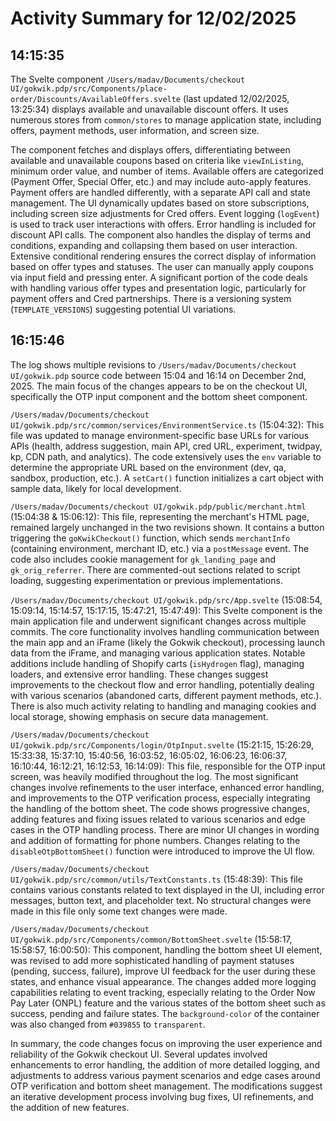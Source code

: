 # Activity Summary for 12/02/2025

## 14:15:35
The Svelte component `/Users/madav/Documents/checkout UI/gokwik.pdp/src/Components/place-order/Discounts/AvailableOffers.svelte` (last updated 12/02/2025, 13:25:34) displays available and unavailable discount offers.  It uses numerous stores from `common/stores` to manage application state, including offers, payment methods, user information, and screen size.

The component fetches and displays offers, differentiating between available and unavailable coupons based on criteria like `viewInListing`, minimum order value, and number of items.  Available offers are categorized (Payment Offer, Special Offer, etc.) and may include auto-apply features.  Payment offers are handled differently, with a separate API call and state management.  The UI dynamically updates based on store subscriptions, including screen size adjustments for Cred offers.  Event logging (`logEvent`) is used to track user interactions with offers.  Error handling is included for discount API calls. The component also handles the display of terms and conditions, expanding and collapsing them based on user interaction.  Extensive conditional rendering ensures the correct display of information based on offer types and statuses.  The user can manually apply coupons via input field and pressing enter.  A significant portion of the code deals with handling various offer types and presentation logic, particularly for payment offers and Cred partnerships.  There is a versioning system (`TEMPLATE_VERSIONS`) suggesting potential UI variations.


## 16:15:46
The log shows multiple revisions to `/Users/madav/Documents/checkout UI/gokwik.pdp`  source code between 15:04 and 16:14 on December 2nd, 2025.  The main focus of the changes appears to be on the checkout UI, specifically the OTP input component and the bottom sheet component.

`/Users/madav/Documents/checkout UI/gokwik.pdp/src/common/services/EnvironmentService.ts` (15:04:32): This file was updated to manage environment-specific base URLs for various APIs (health, address suggestion, main API, cred URL, experiment, twidpay, kp, CDN path, and analytics).  The code extensively uses the `env` variable to determine the appropriate URL based on the environment (dev, qa, sandbox, production, etc.).  A `setCart()` function initializes a cart object with sample data, likely for local development.

`/Users/madav/Documents/checkout UI/gokwik.pdp/public/merchant.html` (15:04:38 & 15:06:12): This file, representing the merchant's HTML page, remained largely unchanged in the two revisions shown. It contains a button triggering the `goKwikCheckout()` function, which sends `merchantInfo` (containing environment, merchant ID, etc.) via a `postMessage` event.  The code also includes cookie management for `gk_landing_page` and `gk_orig_referrer`.  There are commented-out sections related to script loading, suggesting experimentation or previous implementations.

`/Users/madav/Documents/checkout UI/gokwik.pdp/src/App.svelte` (15:08:54, 15:09:14, 15:14:57, 15:17:15, 15:47:21, 15:47:49): This Svelte component is the main application file and underwent significant changes across multiple commits.  The core functionality involves handling communication between the main app and an iFrame (likely the Gokwik checkout), processing launch data from the iFrame, and managing various application states.  Notable additions include handling of Shopify carts (`isHydrogen` flag), managing loaders, and extensive error handling.  These changes suggest improvements to the checkout flow and error handling, potentially dealing with various scenarios (abandoned carts, different payment methods, etc.). There is also much activity relating to handling and managing cookies and local storage, showing emphasis on secure data management.


`/Users/madav/Documents/checkout UI/gokwik.pdp/src/Components/login/OtpInput.svelte` (15:21:15, 15:26:29, 15:33:38, 15:37:10, 15:40:56, 16:03:52, 16:05:02, 16:06:23, 16:06:37, 16:10:44, 16:12:21, 16:12:53, 16:14:09): This file, responsible for the OTP input screen, was heavily modified throughout the log.  The most significant changes involve refinements to the user interface, enhanced error handling, and improvements to the OTP verification process, especially integrating the handling of the bottom sheet.  The code shows progressive changes, adding features and fixing issues related to various scenarios and edge cases in the OTP handling process. There are minor UI changes in wording and addition of formatting for phone numbers. Changes relating to the  `disableOtpBottomSheet()`  function were introduced to improve the UI flow.

`/Users/madav/Documents/checkout UI/gokwik.pdp/src/common/utils/TextConstants.ts` (15:48:39): This file contains various constants related to text displayed in the UI, including error messages, button text, and placeholder text. No structural changes were made in this file only some text changes were made.

`/Users/madav/Documents/checkout UI/gokwik.pdp/src/Components/common/BottomSheet.svelte` (15:58:17, 15:58:57, 16:00:50): This component, handling the bottom sheet UI element, was revised to add more sophisticated handling of payment statuses (pending, success, failure), improve UI feedback for the user during these states, and enhance visual appearance. The changes added more logging capabilities relating to event tracking, especially relating to the Order Now Pay Later (ONPL) feature and the various states of the bottom sheet such as success, pending and failure states. The  `background-color`  of the container was also changed from  `#039855`  to  `transparent`.


In summary, the code changes focus on improving the user experience and reliability of the Gokwik checkout UI. Several updates involved enhancements to error handling, the addition of more detailed logging, and adjustments to address various payment scenarios and edge cases around OTP verification and bottom sheet management.  The modifications suggest an iterative development process involving bug fixes, UI refinements, and the addition of new features.
